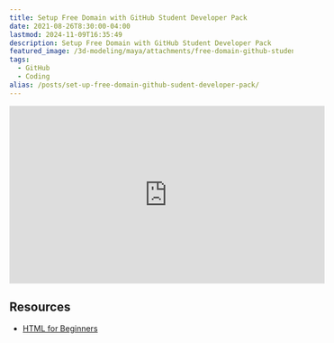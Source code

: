 ```yaml
---
title: Setup Free Domain with GitHub Student Developer Pack
date: 2021-08-26T8:30:00-04:00
lastmod: 2024-11-09T16:35:49
description: Setup Free Domain with GitHub Student Developer Pack
featured_image: /3d-modeling/maya/attachments/free-domain-github-student-developer-pack.jpg"
tags:
  - GitHub
  - Coding
alias: /posts/set-up-free-domain-github-sudent-developer-pack/
---
```


<div class="iframe-16-9-container">
<iframe class="youTubeIframe" width="560" height="315" src="https://www.youtube.com/embed/PZTLD7LvbWw?rel=0" title="YouTube video player" frameborder="0" allow="accelerometer; autoplay; clipboard-write; encrypted-media; gyroscope; picture-in-picture; web-share" allowfullscreen></iframe>
</div>

## Resources

- [HTML for Beginners](./html-crash-course.md)
